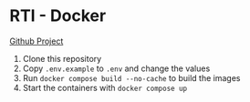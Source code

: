 # RTI - Docker

[Github Project](https://github.com/users/afonsosantos/projects/5/views/2)

1. Clone this repository
2. Copy `.env.example` to `.env` and change the values
3. Run `docker compose build --no-cache` to build the images
4. Start the containers with `docker compose up`
